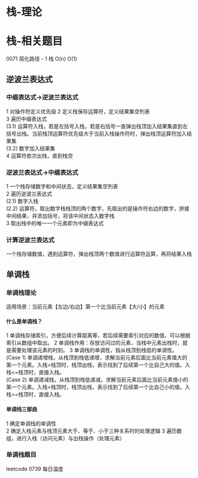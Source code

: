 # 栈-理论

# 栈-相关题目

0071 简化路径 - 1 栈 O(n) O(1)

## 逆波兰表达式

### 中缀表达式->逆波兰表达式
1 对操作符定义优先级
2 定义栈保存运算符，定义结果集空列表  
3 遍历中缀表达式  
(3.1) 运算符入栈，若是左括号入栈，若是右括号一直弹出栈顶加入结果集直到左括号出栈。当前栈顶运算符优先级大于当前入栈操作符时，弹出栈顶运算符加入结果集  
(3.2) 数字加入结果集  
4 运算符依次出栈，直到栈空

### 逆波兰表达式->中缀表达式
1 一个栈存储数字和中间状态，定义结果集空列表  
2 遍历逆波兰表达式  
(2.1) 数字入栈  
(2.2) 运算符，取出数字栈栈顶的两个数字，先取出的是操作符右边的数字，拼接中间结果，并添加括号，将该中间状态入数字栈  
3 取出栈中的唯一一个元素即为中缀表达式   

### 计算逆波兰表达式
一个栈存储数值，遇到运算符，弹出栈顶两个数值进行运算符运算，再将结果入栈  

## 单调栈
### 单调栈理论
适用场景：当前元素【左边/右边】第一个比当前元素【大/小】的元素  

#### 什么是单调栈？
1 单调栈存储索引，方便后续计算距离等，若后续需要索引对应的数值，可以根据索引从数组中取出。
2 单调栈作用：存放访问过的元素，当栈中元素出栈时，就是需要处理该元素的时刻。
3 单调栈的单调性，指从栈顶到栈低的单调性。  
(Case 1) 单调递增栈，从栈顶到栈低递增，求解当前元素后面比当前元素值大的第一个元素。入栈>栈顶时，栈顶出栈，表示找到了后续第一个比自己大的值。入栈<=栈顶时，直接入栈。  
(Case 2) 单调递减栈，从栈顶到栈低递减，求解当前元素后面比当前元素值小的第一个元素。入栈<栈顶时，栈顶出栈，表示找到了后续第一个比自己小的值。入栈>=栈顶时，直接入栈。  

#### 单调栈三部曲
1 确定单调栈的单调性    
2 确定入栈元素与栈顶元素大于、等于、小于三种关系时的处理逻辑
3 遍历数组，进行入栈（访问元素）与出栈操作（处理元素）  

### 单调栈题目
leetcode 0739 每日温度  





